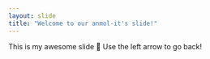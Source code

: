 ```yaml
---
layout: slide
title: "Welcome to our anmol-it's slide!"
---
```

This is my awesome slide :tada:
Use the left arrow to go back!
